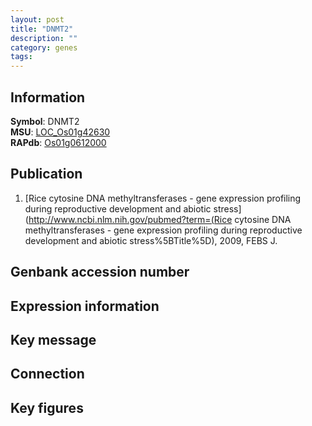 ```yaml
---
layout: post
title: "DNMT2"
description: ""
category: genes
tags: 
---
```


## Information
__Symbol__: DNMT2  
__MSU__: [LOC_Os01g42630](http://rice.plantbiology.msu.edu/cgi-bin/ORF_infopage.cgi?orf=LOC_Os01g42630)  
__RAPdb__: [Os01g0612000](http://rapdb.dna.affrc.go.jp/viewer/gbrowse_details/irgsp1?name=Os01g0612000)  

## Publication
1. [Rice cytosine DNA methyltransferases - gene expression profiling during reproductive development and abiotic stress](http://www.ncbi.nlm.nih.gov/pubmed?term=(Rice cytosine DNA methyltransferases - gene expression profiling during reproductive development and abiotic stress%5BTitle%5D), 2009, FEBS J.

## Genbank accession number

## Expression information

## Key message

## Connection

## Key figures


